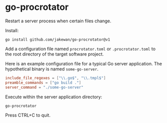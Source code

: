 # go-procrotator

Restart a server process when certain files change.

Install:

```shell
go install github.com/jakewan/go-procrotator@v1
```

Add a configuration file named `procrotator.toml` or `.procrotator.toml` to the root directory of the target software project.

Here is an example configuration file for a typical Go server application. The hypothetical binary is named `some-go-server`.

```toml
include_file_regexes = ["\\.go$", "\\.tmpl$"]
preamble_commands = ["go build ."]
server_command = "./some-go-server"
```

Execute within the server application directory:

```shell
go-procrotator
```

Press CTRL+C to quit.
